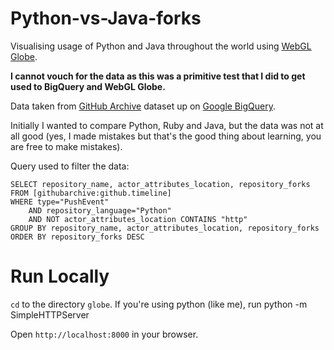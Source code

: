 Python-vs-Java-forks
====================

Visualising usage of Python and Java throughout the world using [WebGL Globe](http://www.chromeexperiments.com/globe).

**I cannot vouch for the data as this was a primitive test that I did to get used to BigQuery and WebGL Globe.**

Data taken from [GitHub Archive](http://www.githubarchive.org/) dataset up on [Google BigQuery](https://developers.google.com/bigquery/).

Initially I wanted to compare Python, Ruby and Java, but the data was not at all good (yes, I made mistakes but that's the good thing about learning, you are free to make mistakes).

Query used to filter the data:

    SELECT repository_name, actor_attributes_location, repository_forks
    FROM [githubarchive:github.timeline]
    WHERE type="PushEvent"
        AND repository_language="Python"
        AND NOT actor_attributes_location CONTAINS "http"
    GROUP BY repository_name, actor_attributes_location, repository_forks
    ORDER BY repository_forks DESC
    
Run Locally
============

`cd` to the directory `globe`. If you're using python (like me), run
    python -m SimpleHTTPServer
    
Open `http://localhost:8000` in your browser.
